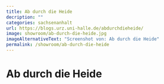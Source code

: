 ```yaml
---
title: Ab durch die Heide
decription: ""
categories: sachsenanhalt
url: https://blogs.urz.uni-halle.de/abdurchdieheide/
image: showroom/ab-durch-die-heide.jpg
imageAlternativeText: "Screenshot von: Ab durch die Heide"
permalink: /showroom/ab-durch-die-heide
---
```


# Ab durch die Heide
